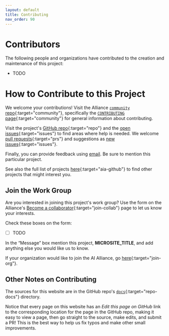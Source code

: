 ```yaml
---
layout: default
title: Contributing
nav_order: 90
---
```


# Contributors

The following people and organizations have contributed to the creation and maintenance of this project:

* TODO

# How to Contribute to this Project

We welcome your contributions! Visit the Alliance [`community` repo](https://github.com/The-AI-Alliance/community/){:target="community"}, specifically the [`CONTRIBUTING` page](https://github.com/The-AI-Alliance/community/blob/main/CONTRIBUTING.md){:target="community"} for general information about contributing. 

Visit the project's [GitHub repo](https://github.com/The-AI-Alliance/REPO_NAME/){:target="repo"} and the [open issues](https://github.com/The-AI-Alliance/REPO_NAME/issues){:target="issues"} to find areas where help is needed. We welcome [pull requests](https://github.com/The-AI-Alliance/REPO_NAME/pulls){:target="prs"} and suggestions as [new issues](https://github.com/The-AI-Alliance/REPO_NAME/issues){:target="issues"}.

Finally, you can provide feedback using [email](mailto:contact@thealliance.ai). Be sure to mention this particular project.

See also the full list of projects [here](https://the-ai-alliance.github.io/){:target="aia-github"} to find other projects that might interest you.

## Join the Work Group

Are you interested in joining this project's work group? Use the form on the Alliance's [Become a collaborator](https://thealliance.ai/become-a-collaborator){:target="join-collab"} page to let us know your interests. 

Check these boxes on the form:

- [ ] TODO

In the &ldquo;Message&rdquo; box mention this project, **MICROSITE_TITLE**, and add anything else you would like us to know.

If your organization would like to join the AI Alliance, go [here](https://thealliance.ai/membership){:target="join-org"}.

## Other Notes on Contributing

The sources for this website are in the GitHub repo's [`docs`](https://github.com/The-AI-Alliance/REPO_NAME/tree/main/docs){:target="repo-docs"} directory. 

Notice that every page on this website has an _Edit this page on GitHub_ link to the corresponding location for the page in the GitHub repo, making it easy to view a page, then go straight to the source, make edits, and submit a PR! This is the best way to help us fix typos and make other small improvements.
